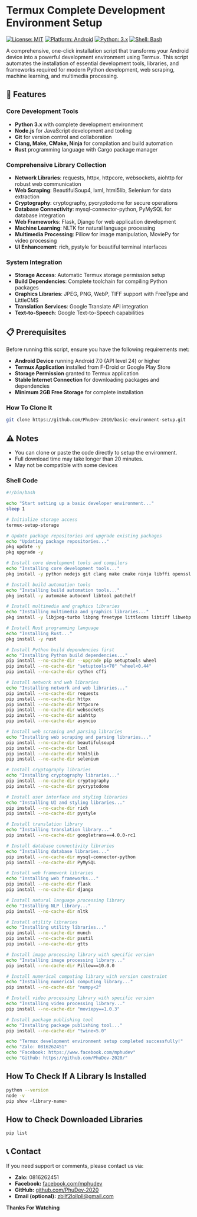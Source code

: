 # Termux Complete Development Environment Setup

[![License: MIT](https://img.shields.io/badge/License-MIT-yellow.svg)](https://opensource.org/licenses/MIT)
[![Platform: Android](https://img.shields.io/badge/Platform-Android-green.svg)](https://termux.com/)
[![Python: 3.x](https://img.shields.io/badge/Python-3.x-blue.svg)](https://www.python.org/)
[![Shell: Bash](https://img.shields.io/badge/Shell-Bash-lightgrey.svg)](https://www.gnu.org/software/bash/)

A comprehensive, one-click installation script that transforms your Android device into a powerful development environment using Termux. This script automates the installation of essential development tools, libraries, and frameworks required for modern Python development, web scraping, machine learning, and multimedia processing.

## 🚀 Features

### Core Development Tools
- **Python 3.x** with complete development environment
- **Node.js** for JavaScript development and tooling
- **Git** for version control and collaboration
- **Clang, Make, CMake, Ninja** for compilation and build automation
- **Rust** programming language with Cargo package manager

### Comprehensive Library Collection
- **Network Libraries**: requests, httpx, httpcore, websockets, aiohttp for robust web communication
- **Web Scraping**: BeautifulSoup4, lxml, html5lib, Selenium for data extraction
- **Cryptography**: cryptography, pycryptodome for secure operations
- **Database Connectivity**: mysql-connector-python, PyMySQL for database integration
- **Web Frameworks**: Flask, Django for web application development
- **Machine Learning**: NLTK for natural language processing
- **Multimedia Processing**: Pillow for image manipulation, MoviePy for video processing
- **UI Enhancement**: rich, pystyle for beautiful terminal interfaces

### System Integration
- **Storage Access**: Automatic Termux storage permission setup
- **Build Dependencies**: Complete toolchain for compiling Python packages
- **Graphics Libraries**: JPEG, PNG, WebP, TIFF support with FreeType and LittleCMS
- **Translation Services**: Google Translate API integration
- **Text-to-Speech**: Google Text-to-Speech capabilities

## 📋 Prerequisites

Before running this script, ensure you have the following requirements met:

- **Android Device** running Android 7.0 (API level 24) or higher
- **Termux Application** installed from F-Droid or Google Play Store
- **Storage Permission** granted to Termux application
- **Stable Internet Connection** for downloading packages and dependencies
- **Minimum 2GB Free Storage** for complete installation


### How To Clone It
```sh
git clone https://github.com/PhuDev-2010/basic-environment-setup.git
```

## ⚠️ Notes

- You can clone or paste the code directly to setup the environment.
- Full download time may take longer than 20 minutes.
- May not be compatible with some devices


### Shell Code
```sh
#!/bin/bash

echo "Start setting up a basic developer environment..."
sleep 1

# Initialize storage access
termux-setup-storage

# Update package repositories and upgrade existing packages
echo "Updating package repositories..."
pkg update -y
pkg upgrade -y

# Install core development tools and compilers
echo "Installing core development tools..."
pkg install -y python nodejs git clang make cmake ninja libffi openssl

# Install build automation tools
echo "Installing build automation tools..."
pkg install -y automake autoconf libtool patchelf

# Install multimedia and graphics libraries
echo "Installing multimedia and graphics libraries..."
pkg install -y libjpeg-turbo libpng freetype littlecms libtiff libwebp libxslt libxml2 zlib

# Install Rust programming language
echo "Installing Rust..."
pkg install -y rust

# Install Python build dependencies first
echo "Installing Python build dependencies..."
pip install --no-cache-dir --upgrade pip setuptools wheel
pip install --no-cache-dir "setuptools<70" "wheel<0.44"
pip install --no-cache-dir cython cffi

# Install network and web libraries
echo "Installing network and web libraries..."
pip install --no-cache-dir requests
pip install --no-cache-dir httpx
pip install --no-cache-dir httpcore
pip install --no-cache-dir websockets
pip install --no-cache-dir aiohttp
pip install --no-cache-dir asyncio

# Install web scraping and parsing libraries
echo "Installing web scraping and parsing libraries..."
pip install --no-cache-dir beautifulsoup4
pip install --no-cache-dir lxml
pip install --no-cache-dir html5lib
pip install --no-cache-dir selenium

# Install cryptography libraries
echo "Installing cryptography libraries..."
pip install --no-cache-dir cryptography
pip install --no-cache-dir pycryptodome

# Install user interface and styling libraries
echo "Installing UI and styling libraries..."
pip install --no-cache-dir rich
pip install --no-cache-dir pystyle

# Install translation library
echo "Installing translation library..."
pip install --no-cache-dir googletrans==4.0.0-rc1

# Install database connectivity libraries
echo "Installing database libraries..."
pip install --no-cache-dir mysql-connector-python
pip install --no-cache-dir PyMySQL

# Install web framework libraries
echo "Installing web frameworks..."
pip install --no-cache-dir flask
pip install --no-cache-dir django

# Install natural language processing library
echo "Installing NLP library..."
pip install --no-cache-dir nltk

# Install utility libraries
echo "Installing utility libraries..."
pip install --no-cache-dir munch
pip install --no-cache-dir psutil
pip install --no-cache-dir gtts

# Install image processing library with specific version
echo "Installing image processing library..."
pip install --no-cache-dir Pillow==10.0.0

# Install numerical computing library with version constraint
echo "Installing numerical computing library..."
pip install --no-cache-dir "numpy<2"

# Install video processing library with specific version
echo "Installing video processing library..."
pip install --no-cache-dir "moviepy==1.0.3"

# Install package publishing tool
echo "Installing package publishing tool..."
pip install --no-cache-dir "twine<5.0"

echo "Termux development environment setup completed successfully!"
echo "Zalo: 0816262451"
echo "Facebook: https://www.facebook.com/mphudev"
echo "Github: https://github.com/PhuDev-2020/"
```

## How To Check If A Library Is Installed
```sh
python --version
node -v
pip show <library-name>
```

## How to Check Downloaded Libraries
```sh
pip list
```

## 📞 Contact

If you need support or comments, please contact us via:

- **Zalo:** 0816262451  
- **Facebook:** [facebook.com/mphudev](https://www.facebook.com/mphudev)  
- **GitHub:** [github.com/PhuDev-2020](https://github.com/PhuDev-2020)  
- **Email (optional):** zbllf2lollpll@gmail.com 

**Thanks For Watching**